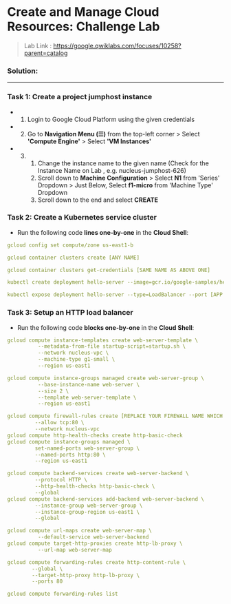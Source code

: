 <h1>Create and Manage Cloud Resources: Challenge Lab</h1> 

> Lab Link : https://google.qwiklabs.com/focuses/10258?parent=catalog
<h3>Solution:</h3>
<hr>

### Task 1: Create a project jumphost instance

* 1. Login to Google Cloud Platform using the given credentials
* 2. Go to **Navigation Menu (☰)** from the top-left corner > Select **'Compute Engine'** > Select **'VM Instances'**
* 3. 1. Change the instance name to the given name (Check for the Instance Name on Lab , e.g. nucleus-jumphost-626)
     2. Scroll down to **Machine Configuration** > Select **N1** from 'Series' Dropdown > Just Below, Select **f1-micro** from 'Machine Type' Dropdown  
     3. Scroll down to the end and select **CREATE**

### Task 2: Create a Kubernetes service cluster

* Run the following code **lines one-by-one** in the **Cloud Shell**:

```yaml
gcloud config set compute/zone us-east1-b
```
```yaml
gcloud container clusters create [ANY NAME]
```
```yaml
gcloud container clusters get-credentials [SAME NAME AS ABOVE ONE]
```
```yaml
kubectl create deployment hello-server --image=gcr.io/google-samples/hello-app:2.0
```
```yaml
kubectl expose deployment hello-server --type=LoadBalancer --port [APP PORT NUMBER]                    
```
### Task 3: Setup an HTTP load balancer

* Run the following code **blocks one-by-one** in the **Cloud Shell**:

```yaml
gcloud compute instance-templates create web-server-template \
          --metadata-from-file startup-script=startup.sh \
          --network nucleus-vpc \
          --machine-type g1-small \
          --region us-east1
```
```yaml
gcloud compute instance-groups managed create web-server-group \
          --base-instance-name web-server \
          --size 2 \
          --template web-server-template \
          --region us-east1
 ```        
 ```yaml         
gcloud compute firewall-rules create [REPLACE YOUR FIREWALL NAME WHICH IS MENTIONED ON LEFT SIDE] \
          --allow tcp:80 \
          --network nucleus-vpc
gcloud compute http-health-checks create http-basic-check
gcloud compute instance-groups managed \
          set-named-ports web-server-group \
          --named-ports http:80 \
          --region us-east1
 ```         
 ```yaml        
gcloud compute backend-services create web-server-backend \
          --protocol HTTP \
          --http-health-checks http-basic-check \
          --global
gcloud compute backend-services add-backend web-server-backend \
          --instance-group web-server-group \
          --instance-group-region us-east1 \
          --global
```          
```yaml
gcloud compute url-maps create web-server-map \
          --default-service web-server-backend
gcloud compute target-http-proxies create http-lb-proxy \
          --url-map web-server-map
```
```yaml       
gcloud compute forwarding-rules create http-content-rule \
        --global \
        --target-http-proxy http-lb-proxy \
        --ports 80
```
```yaml
gcloud compute forwarding-rules list
```
